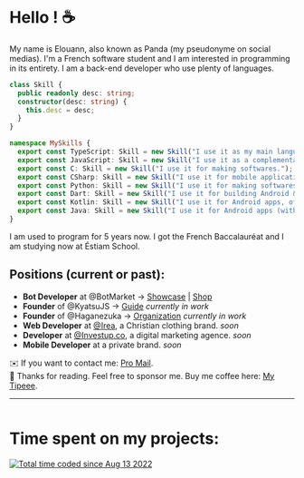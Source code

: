 # Hello ! :coffee:

My name is Elouann, also known as Panda (my pseudonyme on social medias).
I'm a French software student and I am interested in programming in its entirety. I am a back-end developer who use plenty of languages.
```ts
class Skill {
  public readonly desc: string;
  constructor(desc: string) {
    this.desc = desc;
  }
}

namespace MySkills {
  export const TypeScript: Skill = new Skill("I use it as my main language for back-end and server-side programming.");
  export const JavaScript: Skill = new Skill("I use it as a complementary language for TypeScript.");
  export const C: Skill = new Skill("I use it for making softwares.");
  export const CSharp: Skill = new Skill("I use it for mobile applications (iOS/Android), especially with Xamarin.");
  export const Python: Skill = new Skill("I use it for making softwares.");
  export const Dart: Skill = new Skill("I use it for building Android & iOS apps with Flutter.");
  export const Kotlin: Skill = new Skill("I use it for Android apps, often paired with Java.");
  export const Java: Skill = new Skill("I use it for Android apps (with Kotlin), softwares and Minecraft mods.");
}
```
I am used to program for 5 years now. I got the French Baccalauréat and I am studying now at Éstiam School.

Positions (current or past):
---
- **Bot Developer** at @BotMarket → [Showcase](https://www.botmarket.ovh/) | [Shop](https://customers.botmarket.ovh/)
- **Founder** of @KyatsuJS → [Guide](https://kyatsujs.gitbook.io/guide/) *currently in work*
- **Founder** of @Haganezuka → [Organization](https://github.com/HaganezukaBot) *currently in work*
- **Web Developer** at [@Irea](https://www.instagram.com/irea.clo/), a Christian clothing brand. *soon*
- **Developer** at [@Investup.co](https://www.instagram.com/investup.co/), a digital marketing agence. *soon*
- **Mobile Developer** at a private brand. *soon*

✉️ If you want to contact me: [Pro Mail](panda@botmarket.ovh).<br>
💖 Thanks for reading. Feel free to sponsor me. Buy me coffee here: [My Tipeee](https://tipeee.com/elouannh).

---

<img src="https://komarev.com/ghpvc/?username=PxndxDev&style=flat-square&color=blue" alt=""/>

# Time spent on my projects:
<a href="https://wakatime.com/@1f18b09f-6cf2-4aa1-a256-b88b4b5616fe"><img src="https://wakatime.com/badge/user/1f18b09f-6cf2-4aa1-a256-b88b4b5616fe.svg" alt="Total time coded since Aug 13 2022" /></a>
